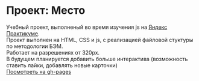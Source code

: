 # Проект: Место

Учебный проект, выполненый во время изучения js на [Яндекс Практикуме](https://practicum.yandex.ru/).  
Проект выполнен на  HTML, CSS и js, с реализацией файловой стуктуры по методологии БЭМ.  
Работает на разрешениях от 320px.  
В будущем планируется добавить больше интерактива (возможность ставить лайки, добавлять новые карточки)  
[Посмотреть на gh-pages](https://raneren.github.io/mesto/)